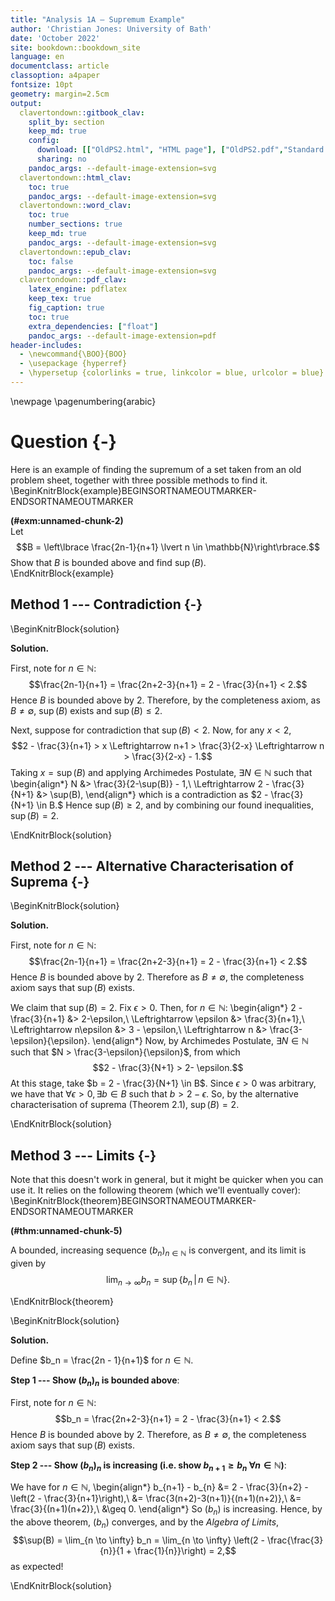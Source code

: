 ```yaml
---
title: "Analysis 1A — Supremum Example"
author: 'Christian Jones: University of Bath'
date: 'October 2022'
site: bookdown::bookdown_site
language: en
documentclass: article
classoption: a4paper
fontsize: 10pt
geometry: margin=2.5cm
output:
  clavertondown::gitbook_clav:
    split_by: section
    keep_md: true
    config:
      download: [["OldPS2.html", "HTML page"], ["OldPS2.pdf","Standard print PDF"], ["OldPS2Clear.pdf","Clear print PDF"], ["OldPS2Large.pdf","Large print PDF"], ["OldPS2.docx","Accessible Word document"], ["OldPS2.epub","Accessible EPub book" ]]
      sharing: no
    pandoc_args: --default-image-extension=svg
  clavertondown::html_clav:
    toc: true
    pandoc_args: --default-image-extension=svg
  clavertondown::word_clav:
    toc: true
    number_sections: true
    keep_md: true
    pandoc_args: --default-image-extension=svg
  clavertondown::epub_clav:
    toc: false
    pandoc_args: --default-image-extension=svg
  clavertondown::pdf_clav:
    latex_engine: pdflatex
    keep_tex: true
    fig_caption: true
    toc: true
    extra_dependencies: ["float"]
    pandoc_args: --default-image-extension=pdf
header-includes:
  - \newcommand{\BOO}{BOO}
  - \usepackage {hyperref}
  - \hypersetup {colorlinks = true, linkcolor = blue, urlcolor = blue}
---
```

<!-- This is needed since I am working with svg files from mathcha.io. It converts the graphics files to something that can be used in the pdf files. Code taken from https://stackoverflow.com/questions/50165404/how-to-make-a-pdf-using-bookdown-including-svg-images/56044642#56044642 -->

\newpage
\pagenumbering{arabic}

# Question {-}
Here is an example of finding the supremum of a set taken from an old problem sheet, together with three possible methods to find it.
\BeginKnitrBlock{example}BEGINSORTNAMEOUTMARKER-ENDSORTNAMEOUTMARKER<div class="bookdown-example" custom-style="ExampleStyle" id="exm:unnamed-chunk-2"><span class="exm:unnamed-chunk-2" custom-style="NameStyle"><strong>(\#exm:unnamed-chunk-2) </strong></span><div>Let $$B = \left\lbrace \frac{2n-1}{n+1} \lvert n \in \mathbb{N}\right\rbrace.$$ Show that $B$ is bounded above and find $\sup(B).$</div></div>\EndKnitrBlock{example}

## Method 1 --- Contradiction {-}
\BeginKnitrBlock{solution}<div class="bookdown-solution" custom-style="ProofStyle"><span class="solution" custom-style="NameStyleItalics"><strong>Solution. </strong></span> <p>First, note for $n\in\mathbb{N}$: $$\frac{2n-1}{n+1} = \frac{2n+2-3}{n+1} = 2 - \frac{3}{n+1} < 2.$$ Hence $B$ is bounded above by $2$. Therefore, by the completeness axiom, as $B \neq \emptyset,$ $\sup(B)$ exists and $\sup(B) \leq 2.$

Next, suppose for contradiction that $\sup(B) < 2$. Now, for any $x < 2,$ $$2 - \frac{3}{n+1} > x \Leftrightarrow n+1 > \frac{3}{2-x} \Leftrightarrow n > \frac{3}{2-x} - 1.$$ Taking $x = \sup(B)$ and applying Archimedes Postulate, $\exists N \in \mathbb{N}$ such that
\begin{align*}
N &> \frac{3}{2-\sup(B)} - 1,\\
\Leftrightarrow 2 - \frac{3}{N+1} &> \sup(B),
\end{align*}
which is a contradiction as $2 - \frac{3}{N+1} \in B.$ Hence $\sup(B) \geq 2$, and by combining our found inequalities, $\sup(B)=2$.</p></div>\EndKnitrBlock{solution}

## Method 2 --- Alternative Characterisation of Suprema {-}

\BeginKnitrBlock{solution}<div class="bookdown-solution" custom-style="ProofStyle"><span class="solution" custom-style="NameStyleItalics"><strong>Solution. </strong></span> <p>First, note for $n\in\mathbb{N}$: $$\frac{2n-1}{n+1} = \frac{2n+2-3}{n+1} = 2 - \frac{3}{n+1} < 2.$$ Hence $B$ is bounded above by $2$. Therefore as $B \neq \emptyset,$ the completeness axiom says that $\sup(B)$ exists.

We claim that $\sup(B) = 2.$ Fix $\epsilon > 0.$ Then, for $n \in \mathbb{N}:$
\begin{align*}
2 - \frac{3}{n+1} &> 2-\epsilon,\\
\Leftrightarrow \epsilon &> \frac{3}{n+1},\\
\Leftrightarrow n\epsilon &> 3 - \epsilon,\\
\Leftrightarrow n &> \frac{3-\epsilon}{\epsilon}.
\end{align*}
Now, by Archimedes Postulate, $\exists N \in \mathbb{N}$ such that $N > \frac{3-\epsilon}{\epsilon}$, from which $$2 - \frac{3}{N+1} > 2- \epsilon.$$ At this stage, take $b = 2 - \frac{3}{N+1} \in B$. Since $\epsilon > 0$ was arbitrary, we have that $\forall \epsilon > 0, \exists b \in B$ such that $b > 2-\epsilon.$ So, by the alternative characterisation of suprema (Theorem 2.1), $\sup(B) = 2.$</p></div>\EndKnitrBlock{solution}

## Method 3 --- Limits {-}
Note that this doesn't work in general, but it might be quicker when you can use it. It relies on the following theorem (which we'll eventually cover):
\BeginKnitrBlock{theorem}BEGINSORTNAMEOUTMARKER-ENDSORTNAMEOUTMARKER<div class="bookdown-theorem" custom-style="TheoremStyle" id="thm:unnamed-chunk-5"><span class="thm:unnamed-chunk-5" custom-style="NameStyle"><strong>(\#thm:unnamed-chunk-5) </strong></span><p>A bounded, increasing sequence $(b_n)_{n \in \mathbb{N}}$ is convergent, and its limit is given by $$\lim_{n \to \infty} b_n = \sup\lbrace b_n \,\lvert\, n \in \mathbb{N} \rbrace.$$</p></div>\EndKnitrBlock{theorem}

\BeginKnitrBlock{solution}<div class="bookdown-solution" custom-style="ProofStyle"><span class="solution" custom-style="NameStyleItalics"><strong>Solution. </strong></span> <p>Define $b_n = \frac{2n - 1}{n+1}$ for $n \in \mathbb{N}$.

**Step 1 --- Show $(b_n)_n$ is bounded above**:
  
First, note for $n\in\mathbb{N}$: $$b_n = \frac{2n+2-3}{n+1} = 2 - \frac{3}{n+1} < 2.$$ Hence $B$ is bounded above by $2$. Therefore, as $B \neq \emptyset,$ the completeness axiom says that $\sup(B)$ exists.

**Step 2 --- Show $(b_n)_n$ is increasing (i.e. show $b_{n+1} \geq b_n \; \forall n \in \mathbb{N}$)**:
  
We have for $n \in \mathbb{N}$,
\begin{align*}
b_{n+1} - b_{n} &= 2 - \frac{3}{n+2} - \left(2 - \frac{3}{n+1}\right),\\
&= \frac{3(n+2)-3(n+1)}{(n+1)(n+2)},\\
&= \frac{3}{(n+1)(n+2)},\\
&\geq 0.
\end{align*}
So $(b_n)$ is increasing. Hence, by the above theorem, $(b_n)$ converges, and by the *Algebra of Limits*, $$\sup(B) = \lim_{n \to \infty} b_n = \lim_{n \to \infty} \left(2 - \frac{\frac{3}{n}}{1 + \frac{1}{n}}\right) = 2,$$
as expected!</p></div>\EndKnitrBlock{solution}

<!--chapter:end:index.Rmd-->

